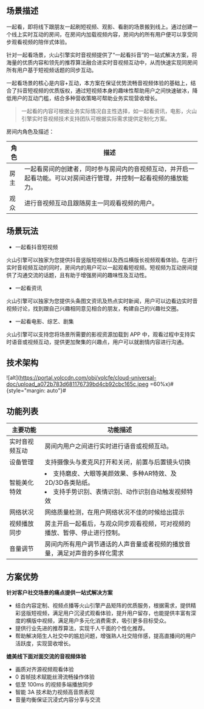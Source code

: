## 场景描述

一起看，即将线下跟朋友一起刷短视频、观影、看剧的场景搬到线上。通过创建一个线上实时互动的房间，在房间内加载视频内容，房间内的所有用户便可以享受同步观看视频的陪伴式体验。

针对一起看场景，火山引擎实时音视频提供了“一起看抖音”的一站式解决方案，将海量的优质内容和领先的推荐算法融合进实时音视频互动中，从而快速实现同房间所有用户基于短视频话题的同步互动。


一起看场景的核心是内容+互动，本方案在保证优势流畅音视频体验的基础上，结合了抖音短视频的优质版权，通过短视频本身的趣味性帮助用户之间快速破冰，降低用户的互动门槛，结合多种营收策略可帮助业务实现营收增长。

> 一起看的内容可根据业务实际情况自主性选择，如一起看资讯，电影，火山引擎实时音视频技术支持团队可根据实际需求提供定制化方案。

房间内角色及描述：

|角色 |描述 |
|---|---|
|房主 |一起看房间的创建者，同时参与房间内的音视频互动，并开启一起看功能。可以对房间进行管理，并控制一起看视频的播放能力。 |
|观众 |进行音视频互动且跟随房主一同观看视频的用户。 |


## 场景玩法

- 一起看抖音短视频

火山引擎可以独家为您提供抖音竖版短视频以及西瓜横版长视频观看体验。在进行实时音视频互动的同时，房间内的用户可以一起观看短视频。短视频为互动房间提供了沟通交流的话题，且有助于增强房间的趣味性及互动性。

- 一起看资讯

火山引擎可以独家为您提供头条图文资讯及热点实时新闻，用户可以边看边实时音视频讨论，找到跟自己兴趣相同意见相合的朋友，构建自己的兴趣社交圈。

- 一起看电影、综艺、剧集

火山引擎可以支持您将场景所需要的影视资源加载到 APP 中，观看过程中支持实时语音或视频互动，提供更加聚集的兴趣点，用户可以就剧情内容进行沟通。

## 技术架构

![alt](https://portal.volccdn.com/obj/volcfe/cloud-universal-doc/upload_a072b783d681176739bd4cb92cbc165c.jpeg =60%x)#{style="margin: auto"}#
## 功能列表

|主要功能 |功能描述 |
|---|---|
|实时音视频互动 |房间内用户之间进行实时进行语音或视频互动。 |
|设备管理 |支持摄像头与麦克风打开和关闭，前置与后置镜头切换 |
|智能美化特效 |<li> 支持磨皮、大眼等美颜效果、多种AR特效、及2D/3D各类贴纸。</li><li>支持手势识别、表情识别、动作识别自动触发视频特效</li> |
|网络状况 |网络质量检测，在用户网络状况不佳的时候给出提示 |
|视频播放同步 |房主开启一起看后，与观众同步观看视频，可对视频的播放、暂停、停止进行控制。 |
|音量调节 |房间内所有用户调节通话的人声音量或者视频的播放音量，满足对声音的多样化需求 |


## 方案优势

**针对客户社交场景的痛点提供一站式解决方案**

- 结合内容定制、视频点播等火山引擎产品矩阵的优质服务，根据需求，提供精彩竖版短视频，满足用户沉浸式观看体验，提升用户留存，也能提供丰富有深度的横版中视频，满足用户多元化消费需求，吸引更多目标受众。
- 提供行业先进的推荐算法，实现千人千面的个性化推荐。
- 帮助解决陌生人社交中的尴尬问题，增强熟人社交陪伴感，提高直播间的用户活跃度，实现营收增长。

**媲美线下面对面交流的音视频体验**

- 画质对齐源视频观看体验
- 0 首帧技术赋能丝滑流畅操作体验
- 低至 100ms 的视频多端播放同步
- 智能 3A 技术助力视频高音质表现
- 音量均衡保证沉浸式内容分享与交流
